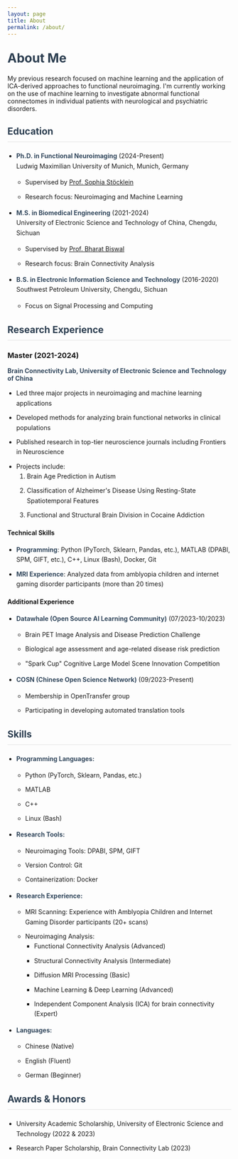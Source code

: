 ```yaml
---
layout: page
title: About
permalink: /about/
---
```


# About Me

My previous research focused on machine learning and the application of ICA-derived approaches to functional neuroimaging. I'm currently working on the use of machine learning to investigate abnormal functional connectomes in individual patients with neurological and psychiatric disorders.



## Education

- **Ph.D. in Functional Neuroimaging** (2024-Present)  
  Ludwig Maximilian University of Munich, Munich, Germany
  - Supervised by [Prof. Sophia Stöcklein](https://scholar.google.com.hk/citations?user=wNPXkVAAAAAJ&hl=zh-CN&oi=sra)
  - Research focus: Neuroimaging and Machine Learning

- **M.S. in Biomedical Engineering** (2021-2024)  
  University of Electronic Science and Technology of China, Chengdu, Sichuan
  - Supervised by [Prof. Bharat Biswal](https://scholar.google.com.hk/citations?user=FJ8WWDYAAAAJ&hl=zh-CN&oi=ao)
  - Research focus: Brain Connectivity Analysis

- **B.S. in Electronic Information Science and Technology** (2016-2020)  
  Southwest Petroleum University, Chengdu, Sichuan
  - Focus on Signal Processing and Computing

## Research Experience

### Master (2021-2024)
**Brain Connectivity Lab, University of Electronic Science and Technology of China**
- Led three major projects in neuroimaging and machine learning applications
- Developed methods for analyzing brain functional networks in clinical populations
- Published research in top-tier neuroscience journals including Frontiers in Neuroscience
- Projects include:
  1. Brain Age Prediction in Autism
  2. Classification of Alzheimer's Disease Using Resting-State Spatiotemporal Features
  3. Functional and Structural Brain Division in Cocaine Addiction

#### Technical Skills
- **Programming**: Python (PyTorch, Sklearn, Pandas, etc.), MATLAB (DPABI, SPM, GIFT, etc.), C++, Linux (Bash), Docker, Git
- **MRI Experience**: Analyzed data from amblyopia children and internet gaming disorder participants (more than 20 times)

#### Additional Experience
- **Datawhale (Open Source AI Learning Community)** (07/2023-10/2023)
  - Brain PET Image Analysis and Disease Prediction Challenge
  - Biological age assessment and age-related disease risk prediction
  - "Spark Cup" Cognitive Large Model Scene Innovation Competition

- **COSN (Chinese Open Science Network)** (09/2023-Present)
  - Membership in OpenTransfer group
  - Participating in developing automated translation tools

## Skills

- **Programming Languages:**
  - Python (PyTorch, Sklearn, Pandas, etc.)
  - MATLAB
  - C++
  - Linux (Bash)

- **Research Tools:**
  - Neuroimaging Tools: DPABI, SPM, GIFT
  - Version Control: Git
  - Containerization: Docker

- **Research Experience:**
  - MRI Scanning: Experience with Amblyopia Children and Internet Gaming Disorder participants (20+ scans)
  - Neuroimaging Analysis:
    - Functional Connectivity Analysis (Advanced)
    - Structural Connectivity Analysis (Intermediate)
    - Diffusion MRI Processing (Basic)
    - Machine Learning & Deep Learning (Advanced)
    - Independent Component Analysis (ICA) for brain connectivity (Expert)

- **Languages:** 
  - Chinese (Native)
  - English (Fluent)
  - German (Beginner)

## Awards & Honors

- University Academic Scholarship, University of Electronic Science and Technology (2022 & 2023)
- Research Paper Scholarship, Brain Connectivity Lab (2023)


<style>
h1, h2 {
    color: #2c3e50;
    margin-top: 30px;
    margin-bottom: 20px;
}

h2 {
    border-bottom: 2px solid #eee;
    padding-bottom: 10px;
}

ul {
    padding-left: 20px;
}

li {
    margin-bottom: 10px;
    line-height: 1.6;
}

strong {
    color: #34495e;
}
</style>
